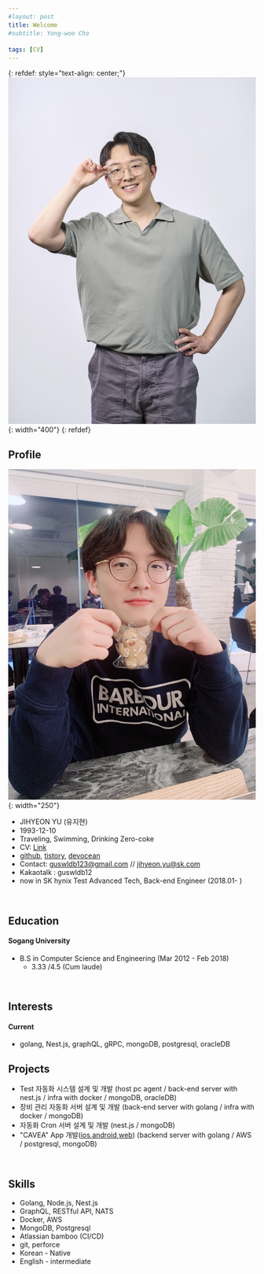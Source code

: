 ```yaml
---
#layout: post
title: Welcome
#subtitle: Yong-woo Cho

tags: [CV]
---
```


<!--
#You can write regular [markdown](http://markdowntutorial.com/) here and Jekyll will automatically convert it to a nice webpage.  I strongly encourage you to [take 5 minutes to learn how to write in markdown](http://markdowntutorial.com/) - it'll teach you how to transform regular text into bold/italics/headings/tables/etc.-->

{: refdef: style="text-align: center;"}
![Profile picture](/img/zzihyeon.jpg){: width="400"}
{: refdef}

## Profile 
![Profile picture](/img/profile.jpg){: width="250"}  
* JIHYEON YU (유지현)
* 1993-12-10  
* Traveling, Swimming, Drinking Zero-coke
* CV: [Link](https://docs.google.com/document/d/1-1tBSqpj01MTHtN_Ya4JSr7i05N6C_mC17wechabnHI/edit?usp=sharing)
* [github](https://github.com/zzihyeon), [tistory](https://zzihyeon.tistory.com/), [devocean](https://devocean.sk.com/experts/view.do?page=&boardType=&query=&ID=guswldb12&searchData=&subIndex=)
* Contact: guswldb123@gmail.com // jihyeon.yu@sk.com
* Kakaotalk : guswldb12
* now in SK hynix Test Advanced Tech, Back-end Engineer (2018.01- )

&nbsp;
## Education
#### Sogang University    
   * B.S in Computer Science and Engineering (Mar 2012 - Feb 2018)
     * 3.33 /4.5 (Cum laude)  

&nbsp;

## Interests 
#### Current
* golang, Nest.js, graphQL, gRPC, mongoDB, postgresql, oracleDB
&nbsp;   

## Projects
* Test 자동화 시스템 설계 및 개발 (host pc agent / back-end server with nest.js / infra with docker / mongoDB, oracleDB)
* 장비 관리 자동화 서버 설계 및 개발 (back-end server with golang / infra with docker / mongoDB)
* 자동화 Cron 서버 설계 및 개발 (nest.js / mongoDB)
* "CAVEA" App 개발([ios](https://apps.apple.com/kr/app/cavea-%EC%B9%B4%EB%B2%A0%EC%95%84/id1581323612),[android](https://play.google.com/store/apps/details?id=com.kr.cavea&hl=ko&gl=US),[web](https://www.cavea.kr/)) (backend server with golang / AWS / postgresql, mongoDB)


&nbsp;   

## Skills  
* Golang, Node.js, Nest.js
* GraphQL, RESTful API, NATS
* Docker, AWS
* MongoDB, Postgresql
* Atlassian bamboo (CI/CD)
* git, perforce
* Korean - Native
* English - intermediate  

&nbsp;  

  


<!--
Here's a useless table:
| Number | Next number | Previous number |
| :------ |:--- | :--- |
| Five | Six | Four |
| Ten | Eleven | Nine |
| Seven | Eight | Six |
| Two | Three | One |

How about a yummy crepe?

![Crepe](http://s3-media3.fl.yelpcdn.com/bphoto/cQ1Yoa75m2yUFFbY2xwuqw/348s.jpg)

Here's a code chunk:

~~~
var foo = function(x) {
  return(x + 5);
}
foo(3)
~~~

And here is the same code with syntax highlighting:

```javascript
var foo = function(x) {
  return(x + 5);
}
foo(3)
```

And here is the same code yet again but with line numbers:

{% highlight javascript linenos %}
var foo = function(x) {
  return(x + 5);
}
foo(3)
{% endhighlight %}

## Boxes
You can add notification, warning and error boxes like this:

### Notification

{: .box-note}
**Note:** This is a notification box.

### Warning

{: .box-warning}
**Warning:** This is a warning box.

### Error

{: .box-error}
**Error:** This is an error box.

-->
